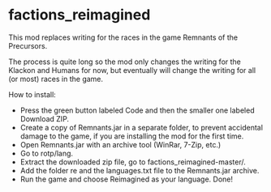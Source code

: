 # factions_reimagined
This mod replaces writing for the races in the game Remnants of the Precursors. 

The process is quite long so the mod only changes the writing for the Klackon and Humans for now, but eventually will change the writing for all (or most) races in the game.

How to install:

 - Press the green button labeled Code and then the smaller one labeled Download ZIP.
 - Create a copy of Remnants.jar in a separate folder, to prevent accidental damage to the game, if you are installing the mod for the first time.
 - Open Remnants.jar with an archive tool (WinRar, 7-Zip, etc.)
 - Go to rotp/lang.
 - Extract the downloaded zip file, go to factions_reimagined-master/. 
  - Add the folder re and the languages.txt file to the Remnants.jar archive.
 - Run the game and choose Reimagined as your language. Done!
